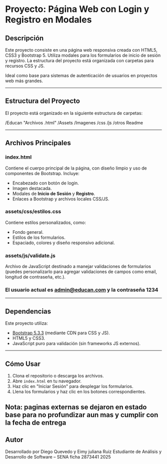 # Proyecto: Página Web con Login y Registro en Modales

## Descripción

Este proyecto consiste en una página web responsiva creada con HTML5, CSS3 y Bootstrap 5. Utiliza modales para los formularios de inicio de sesión y registro. La estructura del proyecto está organizada con carpetas para recursos CSS y JS.

Ideal como base para sistemas de autenticación de usuarios en proyectos web más grandes.

---

## Estructura del Proyecto

El proyecto está organizado en la siguiente estructura de carpetas:

/Educan
    "Archivos .html"
    /Assets /Imagenes
            /css
            /js
            /otros
    Readme


---

## Archivos Principales

### index.html
Contiene el cuerpo principal de la página, con diseño limpio y uso de componentes de Bootstrap. Incluye:

- Encabezado con botón de login.
- Imagen destacada.
- Modales de **Inicio de Sesión** y **Registro**.
- Enlaces a Bootstrap y archivos locales CSS/JS.

### assets/css/estilos.css
Contiene estilos personalizados, como:

- Fondo general.
- Estilos de los formularios.
- Espaciado, colores y diseño responsivo adicional.

### assets/js/validate.js
Archivo de JavaScript destinado a manejar validaciones de formularios (puedes personalizarlo para agregar validaciones de campos como email, longitud de contraseña, etc.).

### El usuario actual es admin@educan.com y la contraseña 1234
---

## Dependencias

Este proyecto utiliza:

- [Bootstrap 5.3.3](https://getbootstrap.com/)
  (mediante CDN para CSS y JS).
- HTML5 y CSS3.
- JavaScript puro para validación (sin frameworks JS externos).

---

## Cómo Usar

1. Clona el repositorio o descarga los archivos.
2. Abre `index.html` en tu navegador.
3. Haz clic en "Iniciar Sesión" para desplegar los formularios.
4. Llena los formularios y haz clic en los botones correspondientes.


**Nota:** paginas externas se dejaron en estado base para no profundizar aun mas y cumplir con la fecha de entrega
---

## Autor

Desarrollado por Diego Quevedo y Eimy juliana Ruiz
Estudiante de Análisis y Desarrollo de Software – SENA  ficha 2873441
2025

